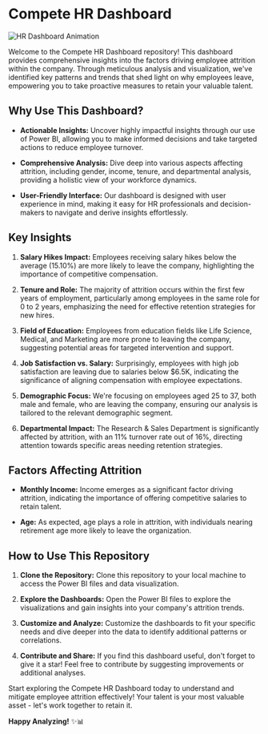 # Compete HR Dashboard
![HR Dashboard Animation](https://media.giphy.com/media/xTiTnpVDp86JbFCdzi/giphy.gif?cid=790b76112s7q5gs206e813i1sa74wtcewp7navtx6ndx0e5l&ep=v1_gifs_search&rid=giphy.gif&ct=g)


Welcome to the Compete HR Dashboard repository! This dashboard provides comprehensive insights into the factors driving employee attrition within the company. Through meticulous analysis and visualization, we've identified key patterns and trends that shed light on why employees leave, empowering you to take proactive measures to retain your valuable talent.

## Why Use This Dashboard?

- **Actionable Insights:** Uncover highly impactful insights through our use of Power BI, allowing you to make informed decisions and take targeted actions to reduce employee turnover.
  
- **Comprehensive Analysis:** Dive deep into various aspects affecting attrition, including gender, income, tenure, and departmental analysis, providing a holistic view of your workforce dynamics.

- **User-Friendly Interface:** Our dashboard is designed with user experience in mind, making it easy for HR professionals and decision-makers to navigate and derive insights effortlessly.

## Key Insights

1. **Salary Hikes Impact:** Employees receiving salary hikes below the average (15.10%) are more likely to leave the company, highlighting the importance of competitive compensation.

2. **Tenure and Role:** The majority of attrition occurs within the first few years of employment, particularly among employees in the same role for 0 to 2 years, emphasizing the need for effective retention strategies for new hires.

3. **Field of Education:** Employees from education fields like Life Science, Medical, and Marketing are more prone to leaving the company, suggesting potential areas for targeted intervention and support.

4. **Job Satisfaction vs. Salary:** Surprisingly, employees with high job satisfaction are leaving due to salaries below $6.5K, indicating the significance of aligning compensation with employee expectations.

5. **Demographic Focus:** We're focusing on employees aged 25 to 37, both male and female, who are leaving the company, ensuring our analysis is tailored to the relevant demographic segment.

6. **Departmental Impact:** The Research & Sales Department is significantly affected by attrition, with an 11% turnover rate out of 16%, directing attention towards specific areas needing retention strategies.

## Factors Affecting Attrition

- **Monthly Income:** Income emerges as a significant factor driving attrition, indicating the importance of offering competitive salaries to retain talent.

- **Age:** As expected, age plays a role in attrition, with individuals nearing retirement age more likely to leave the organization.

## How to Use This Repository

1. **Clone the Repository:** Clone this repository to your local machine to access the Power BI files and data visualization.

2. **Explore the Dashboards:** Open the Power BI files to explore the visualizations and gain insights into your company's attrition trends.

3. **Customize and Analyze:** Customize the dashboards to fit your specific needs and dive deeper into the data to identify additional patterns or correlations.

4. **Contribute and Share:** If you find this dashboard useful, don't forget to give it a star! Feel free to contribute by suggesting improvements or additional analyses.

Start exploring the Compete HR Dashboard today to understand and mitigate employee attrition effectively! Your talent is your most valuable asset - let's work together to retain it.

**Happy Analyzing!** ✨📊
